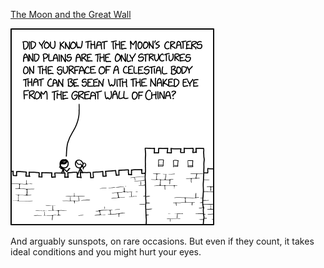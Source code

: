 [The Moon and the Great Wall](https://xkcd.com/1921)

![The Moon and the Great Wall](./random_comic.png)

And arguably sunspots, on rare occasions. But even if they count, it takes ideal conditions and you might hurt your eyes.

